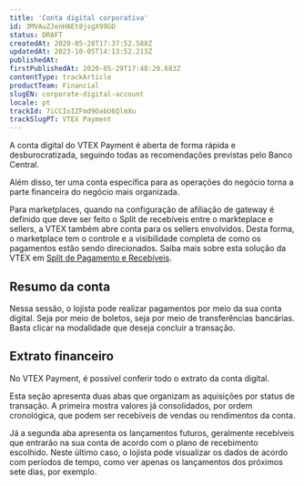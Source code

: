 ```yaml
---
title: 'Conta digital corporativa'
id: 3MVAuZJenHAEt8jsgX99GD
status: DRAFT
createdAt: 2020-05-28T17:37:52.588Z
updatedAt: 2023-10-05T14:13:52.213Z
publishedAt: 
firstPublishedAt: 2020-05-29T17:48:20.683Z
contentType: trackArticle
productTeam: Financial
slugEN: corporate-digital-account
locale: pt
trackId: 7iCCIoIZFmd9OabU6QlmXu
trackSlugPT: VTEX Payment
---
```


A conta digital do VTEX Payment é aberta de forma rápida e desburocratizada, seguindo todas as recomendações previstas pelo Banco Central.   

Além disso, ter uma conta específica para as operações do negócio torna a parte financeira do negócio mais organizada. 

Para marketplaces, quando na configuração de afiliação de gateway é definido que deve ser feito o Split de recebíveis entre o markteplace e sellers, a VTEX também abre conta para os sellers envolvidos. Desta forma, o marketplace tem o controle e a visibilidade completa de como os pagamentos estão sendo direcionados. Saiba mais sobre esta solução da VTEX em [Split de Pagamento e Recebíveis](https://help.vtex.com/pt/tutorial/split-de-pagamento--6k5JidhYRUxileNolY2VLx?&utm_source=autocomplete#split-de-recebiveis).

## Resumo da conta 
Nessa sessão, o lojista pode realizar pagamentos por meio da sua conta digital. Seja por meio de boletos, seja por meio de transferências bancárias. Basta clicar na modalidade que deseja concluir a transação.

## Extrato financeiro 
No VTEX Payment, é possível conferir todo o extrato da conta digital.

Esta seção apresenta duas abas que organizam as aquisições por status de transação. A primeira mostra valores já consolidados, por ordem cronológica, que podem ser recebíveis de vendas ou rendimentos da conta. 

Já a segunda aba apresenta os lançamentos futuros, geralmente recebíveis que entrarão na sua conta de acordo com o plano de recebimento escolhido. Neste último caso, o lojista pode visualizar os dados de acordo com períodos de tempo, como ver apenas os lançamentos dos próximos sete dias, por exemplo.  
